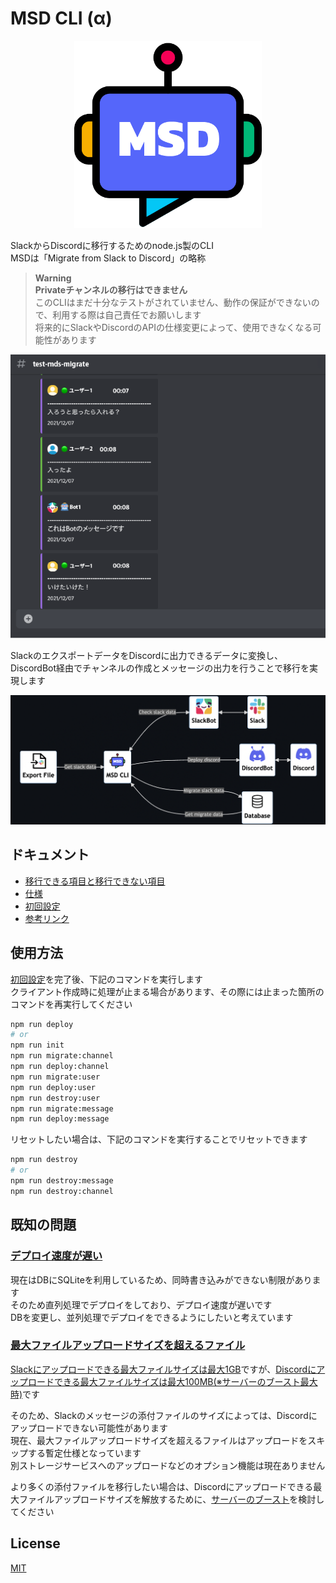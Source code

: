 # MSD CLI (α)

<p align="center">
  <img src="./docs/img/msd.png" width="300" height="300">
</p>

SlackからDiscordに移行するためのnode.js製のCLI  
MSDは「Migrate from Slack to Discord」の略称  

> **Warning**  
> **Privateチャンネルの移行はできません**  
> このCLIはまだ十分なテストがされていません、動作の保証ができないので、利用する際は自己責任でお願いします  
> 将来的にSlackやDiscordのAPIの仕様変更によって、使用できなくなる可能性があります  

<p align="center">
  <img src="./docs/img/example.png" min-width="600" min-height="540">
</p>

SlackのエクスポートデータをDiscordに出力できるデータに変換し、DiscordBot経由でチャンネルの作成とメッセージの出力を行うことで移行を実現します  

<p align="center">
  <img src="./docs/img/architecture.png" min-width="850" min-height="350">
</p>

## ドキュメント

- [移行できる項目と移行できない項目](./docs/migration.md)
- [仕様](./docs/specification.md)
- [初回設定](./docs/init.md)
- [参考リンク](./docs/reference.md)

## 使用方法

[初回設定](./docs/setting.md)を完了後、下記のコマンドを実行します  
クライアント作成時に処理が止まる場合があります、その際には止まった箇所のコマンドを再実行してください  

```zsh
npm run deploy
# or
npm run init
npm run migrate:channel
npm run deploy:channel
npm run migrate:user
npm run deploy:user
npm run destroy:user
npm run migrate:message
npm run deploy:message
```

リセットしたい場合は、下記のコマンドを実行することでリセットできます  

```zsh
npm run destroy
# or
npm run destroy:message
npm run destroy:channel
```

## 既知の問題

### [デプロイ速度が遅い](https://github.com/revoltage-inc/msd-cli/issues/37)

現在はDBにSQLiteを利用しているため、同時書き込みができない制限があります  
そのため直列処理でデプロイをしており、デプロイ速度が遅いです  
DBを変更し、並列処理でデプロイをできるようにしたいと考えています  

### [最大ファイルアップロードサイズを超えるファイル](https://github.com/revoltage-inc/msd-cli/issues/38)

[Slackにアップロードできる最大ファイルサイズは最大1GB](https://slack.com/intl/ja-jp/help/articles/201330736-%E3%83%95%E3%82%A1%E3%82%A4%E3%83%AB%E3%82%92-Slack-%E3%81%AB%E8%BF%BD%E5%8A%A0%E3%81%99%E3%82%8B)ですが、[Discordにアップロードできる最大ファイルサイズは最大100MB(※サーバーのブースト最大時)](https://support.discord.com/hc/ja/articles/360028038352-%E3%82%B5%E3%83%BC%E3%83%90%E3%83%BC%E3%83%96%E3%83%BC%E3%82%B9%E3%83%88-)です  

そのため、Slackのメッセージの添付ファイルのサイズによっては、Discordにアップロードできない可能性があります  
現在、最大ファイルアップロードサイズを超えるファイルはアップロードをスキップする暫定仕様となっています  
別ストレージサービスへのアップロードなどのオプション機能は現在ありません  

より多くの添付ファイルを移行したい場合は、Discordにアップロードできる最大ファイルアップロードサイズを解放するために、[サーバーのブースト](https://support.discord.com/hc/ja/articles/360028038352-%E3%82%B5%E3%83%BC%E3%83%90%E3%83%BC%E3%83%96%E3%83%BC%E3%82%B9%E3%83%88-)を検討してください  

## License

[MIT](https://opensource.org/licenses/MIT)
